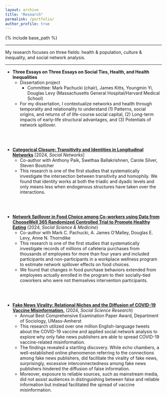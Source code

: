 ```yaml
---
layout: archive
title: "Research"
permalink: /portfolio/
author_profile: true
---
```


{% include base_path %}


---

My research focuses on three fields: health & population, culture & inequality, and social network analysis. 

---

  * **Three Essays on Three Essays on Social Ties, Health, and Health Inequalities**  
      * Dissertation project
          * Committee: Mark Pachucki (chair), James Kitts, Youngmin Yi, Douglas Levy (Massachusetts General Hospital/Harvard Medical School)
      * For my dissertation, I contextualize networks and health through temporality and relationality to understand (1) Patterns, social origins, and returns of of life-course social capital, (2) Long-term impacts of early-life structural advantages, and (3) Potentials of network spillover.
   
<br/><br/> 

  * **[Categorical Closure: Transitivity and Identities in Longitudinal Networks](https://doi.org/10.1016/j.socnet.2024.06.004)** [2024, *Social Networks*] 
      * Co-author with Anthony Paik, Swethaa Ballakrishnen, Carole Silver, Steven Boutcher
      * This research is one of the first studies that systematically investigate the intersection between transitivity and homophily. We found that identity works at both the triadic and dyadic levels and only means less when endogenous structures have taken over the interactions.

<br/><br/> 

  * **[Network Spillover in Food Choice among Co-workers using Data from ChooseWell 365 Randomized Controlled Trial to Promote Healthy Eating](https://doi.org/10.1016/j.socscimed.2024.117033)** (2024, *Social Science & Medicine*) 
      * Co-author with Mark C. Pachucki, A. James O’Malley, Douglas E. Levy, Anne N. Thorndike
      * This research is one of the first studies that systematically investigate records of millions of cafeteria purchases from thousands of employees for more than four years and included participants and non-participants in a workplace wellness program to estimate network spillover effects on food choices.
      * We found that changes in food purchase behaviors extended from employees actually enrolled in the program to their socially-tied coworkers who were not themselves intervention participants.  

<br/><br/>

  * **[Fake News Virality: Relational Niches and the Diffusion of COVID-19 Vaccine Misinformation.](https://doi.org/10.1016/j.ssresearch.2024.103004)** (2024, *Social Science Research*) 
      * Annual Best Comprehensive Examination Paper Award, Department of Sociology, UMass-Amherst
      * This research utilized over one million English-language tweets about the COVID-19 vaccine and applied social network analysis to explore why only fake news publishers are able to spread COVID-19 vaccine-related misinformation.
      * The findings revealed a startling discovery. While echo chambers, a well-established online phenomenon referring to the connections among fake news publishers, did facilitate the virality of fake news, surprisingly, excessive interconnectedness among fake news publishers hindered the diffusion of false information.
      * Moreover, exposure to reliable sources, such as mainstream media, did not assist audiences in distinguishing between false and reliable information but instead facilitated the spread of vaccine misinformation.

<br/><br/>
